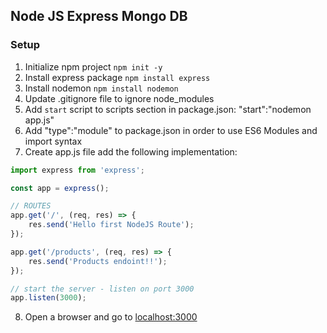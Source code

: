## Node JS Express Mongo DB

### Setup

1. Initialize npm project
   `npm init -y`
2. Install express package
   `npm install express`
3. Install nodemon
   `npm install nodemon`
4. Update .gitignore file to ignore node_modules
5. Add `start` script to scripts section in package.json: "start":"nodemon app.js"
6. Add "type":"module" to package.json in order to use ES6 Modules and import syntax
7. Create app.js file add the following implementation:

```javascript
import express from 'express';

const app = express();

// ROUTES
app.get('/', (req, res) => {
	res.send('Hello first NodeJS Route');
});

app.get('/products', (req, res) => {
	res.send('Products endoint!!');
});

// start the server - listen on port 3000
app.listen(3000);
```

8. Open a browser and go to [localhost:3000](http://localhost:3000)
